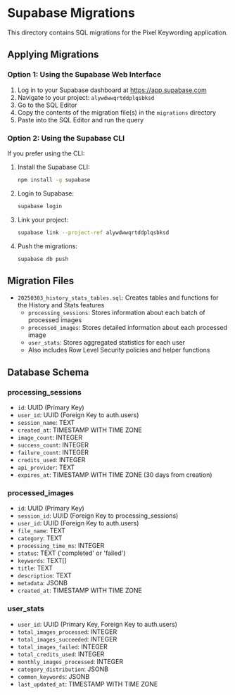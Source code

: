 # Supabase Migrations

This directory contains SQL migrations for the Pixel Keywording application.

## Applying Migrations

### Option 1: Using the Supabase Web Interface

1. Log in to your Supabase dashboard at https://app.supabase.com
2. Navigate to your project: `alywdwwqrtddplqsbksd`
3. Go to the SQL Editor
4. Copy the contents of the migration file(s) in the `migrations` directory
5. Paste into the SQL Editor and run the query

### Option 2: Using the Supabase CLI

If you prefer using the CLI:

1. Install the Supabase CLI:
   ```bash
   npm install -g supabase
   ```

2. Login to Supabase:
   ```bash
   supabase login
   ```

3. Link your project:
   ```bash
   supabase link --project-ref alywdwwqrtddplqsbksd
   ```

4. Push the migrations:
   ```bash
   supabase db push
   ```

## Migration Files

- `20250303_history_stats_tables.sql`: Creates tables and functions for the History and Stats features
  - `processing_sessions`: Stores information about each batch of processed images
  - `processed_images`: Stores detailed information about each processed image
  - `user_stats`: Stores aggregated statistics for each user
  - Also includes Row Level Security policies and helper functions

## Database Schema

### processing_sessions
- `id`: UUID (Primary Key)
- `user_id`: UUID (Foreign Key to auth.users)
- `session_name`: TEXT
- `created_at`: TIMESTAMP WITH TIME ZONE
- `image_count`: INTEGER
- `success_count`: INTEGER
- `failure_count`: INTEGER
- `credits_used`: INTEGER
- `api_provider`: TEXT
- `expires_at`: TIMESTAMP WITH TIME ZONE (30 days from creation)

### processed_images
- `id`: UUID (Primary Key)
- `session_id`: UUID (Foreign Key to processing_sessions)
- `user_id`: UUID (Foreign Key to auth.users)
- `file_name`: TEXT
- `category`: TEXT
- `processing_time_ms`: INTEGER
- `status`: TEXT ('completed' or 'failed')
- `keywords`: TEXT[]
- `title`: TEXT
- `description`: TEXT
- `metadata`: JSONB
- `created_at`: TIMESTAMP WITH TIME ZONE

### user_stats
- `user_id`: UUID (Primary Key, Foreign Key to auth.users)
- `total_images_processed`: INTEGER
- `total_images_succeeded`: INTEGER
- `total_images_failed`: INTEGER
- `total_credits_used`: INTEGER
- `monthly_images_processed`: INTEGER
- `category_distribution`: JSONB
- `common_keywords`: JSONB
- `last_updated_at`: TIMESTAMP WITH TIME ZONE
